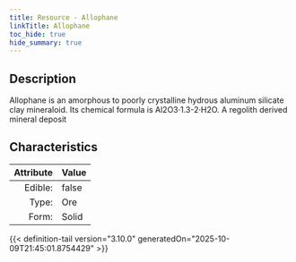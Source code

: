 ```yaml
---
title: Resource - Allophane
linkTitle: Allophane
toc_hide: true
hide_summary: true
---
```

<!-- This is generated by the MarsSim HelpGenertor, do not edit. -->

## Description
 &#10;&#9;&#9;Allophane is an amorphous to poorly crystalline hydrous aluminum&#10;&#9;&#9;silicate clay mineraloid. Its chemical formula is Al2O3·1.3-2·H2O. A regolith derived mineral deposit

## Characteristics

| Attribute      | Value |
|--------:|:------|
|Edible:|false|
|Type:|Ore|
|Form:|Solid|
 



    


{{< definition-tail version="3.10.0" generatedOn="2025-10-09T21:45:01.8754429" >}}


